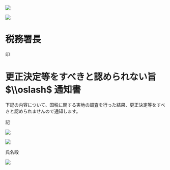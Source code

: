 ![](https://www.nta.go.jp/tmp/3ec48caa-e211-45a2-b769-51e052b2ea8b/images/05b8e397f124092b62a4ec926dc3dc22aa9dd65b46fdb4810529199ae762f359.jpg)

![](https://www.nta.go.jp/tmp/3ec48caa-e211-45a2-b769-51e052b2ea8b/images/d51d5670cdfa004dc18c07d19128b56b35f3b967c14fa4fc1a5937bbd0e7703e.jpg)

# 税務署長

印

# 更正決定等をすべきと認められない旨 $\\oslash$ 通知書

下記の内容について、国税に関する実地の調査を行った結果、更正決定等をすべきと認められませんので通知します。

記

![](https://www.nta.go.jp/tmp/3ec48caa-e211-45a2-b769-51e052b2ea8b/images/9b6ee9ba44220092cdcbce9c27006fc8490af297daf60c92ecc036eb746917eb.jpg)

![](https://www.nta.go.jp/tmp/3ec48caa-e211-45a2-b769-51e052b2ea8b/images/26edab84bf55cd3e4f8895c5b172b387380a567310a54730e4703a17596177cf.jpg)

氏名殿

![](https://www.nta.go.jp/tmp/3ec48caa-e211-45a2-b769-51e052b2ea8b/images/46cff287b3d44d3cdaca72f6bd80691b944a4f78172076e8b3312f1605507d8c.jpg)